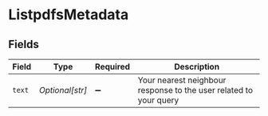 # ListpdfsMetadata


## Fields

| Field                                                             | Type                                                              | Required                                                          | Description                                                       |
| ----------------------------------------------------------------- | ----------------------------------------------------------------- | ----------------------------------------------------------------- | ----------------------------------------------------------------- |
| `text`                                                            | *Optional[str]*                                                   | :heavy_minus_sign:                                                | Your nearest neighbour response to the user related to your query |